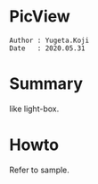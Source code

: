 PicView
==
```
Author : Yugeta.Koji
Date   : 2020.05.31
```

# Summary
 like light-box.

# Howto
  Refer to sample.


